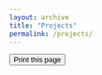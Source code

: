 ```yaml
---
layout: archive
title: "Projects"
permalink: /projects/
---
```


<div class="text-right">
<input type="button" value="Print this page" onClick="window.print()">
</div>

<div class="flourish-embed flourish-cards" data-src="visualisation/10805454"><script src="https://public.flourish.studio/resources/embed.js"></script></div>
